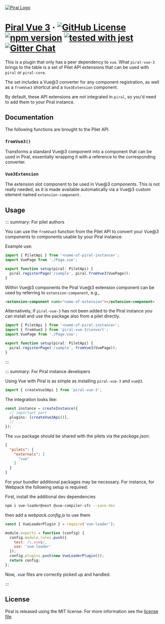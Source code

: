 [![Piral Logo](https://github.com/smapiot/piral/raw/main/docs/assets/logo.png)](https://piral.io)

# [Piral Vue 3](https://piral.io) &middot; [![GitHub License](https://img.shields.io/badge/license-MIT-blue.svg)](https://github.com/smapiot/piral/blob/main/LICENSE) [![npm version](https://img.shields.io/npm/v/piral-vue-3.svg?style=flat)](https://www.npmjs.com/package/piral-vue-3) [![tested with jest](https://img.shields.io/badge/tested_with-jest-99424f.svg)](https://jestjs.io) [![Gitter Chat](https://badges.gitter.im/gitterHQ/gitter.png)](https://gitter.im/piral-io/community)

This is a plugin that only has a peer dependency to `vue`. What `piral-vue-3` brings to the table is a set of Pilet API extensions that can be used with `piral` or `piral-core`.

The set includes a Vue@3 converter for any component registration, as well as a `fromVue3` shortcut and a `Vue3Extension` component.

By default, these API extensions are not integrated in `piral`, so you'd need to add them to your Piral instance.

## Documentation

The following functions are brought to the Pilet API.

### `fromVue3()`

Transforms a standard Vue@3 component into a component that can be used in Piral, essentially wrapping it with a reference to the corresponding converter.

### `Vue3Extension`

The extension slot component to be used in Vue@3 components. This is not really needed, as it is made available automatically via a Vue@3 custom element named `extension-component`.

## Usage

::: summary: For pilet authors

You can use the `fromVue3` function from the Pilet API to convert your Vue@3 components to components usable by your Piral instance.

Example use:

```ts
import { PiletApi } from '<name-of-piral-instance>';
import VuePage from './Page.vue';

export function setup(piral: PiletApi) {
  piral.registerPage('/sample', piral.fromVue3(VuePage));
}
```

Within Vue@3 components the Piral Vue@3 extension component can be used by referring to `extension-component`, e.g.,

```html
<extension-component name="name-of-extension"></extension-component>
```

Alternatively, if `piral-vue-3` has not been added to the Piral instance you can install and use the package also from a pilet directly.

```ts
import { PiletApi } from '<name-of-piral-instance>';
import { fromVue3 } from 'piral-vue-3/convert';
import VuePage from './Page.vue';

export function setup(piral: PiletApi) {
  piral.registerPage('/sample', fromVue3(VuePage));
}
```

:::

::: summary: For Piral instance developers

Using Vue with Piral is as simple as installing `piral-vue-3` and `vue@3`.

```ts
import { createVue3Api } from 'piral-vue-3';
```

The integration looks like:

```ts
const instance = createInstance({
  // important part
  plugins: [createVue3Api()],
  // ...
});
```

The `vue` package should be shared with the pilets via the *package.json*:

```json
{
  "pilets": {
    "externals": [
      "vue"
    ]
  }
}
```

For your bundler additional packages may be necessary. For instance, for Webpack the following setup is required:

First, install the additional dev dependencies

```sh
npm i vue-loader@next @vue-compiler-sfc --save-dev
```

then add a *webpack.config.js* to use them

```js
const { VueLoaderPlugin } = require('vue-loader');

module.exports = function (config) {
  config.module.rules.push({
    test: /\.vue$/,
    use: 'vue-loader'
  });
  config.plugins.push(new VueLoaderPlugin());
  return config;
};
```

Now, *.vue* files are correctly picked up and handled.

:::

## License

Piral is released using the MIT license. For more information see the [license file](./LICENSE).
